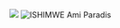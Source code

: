 
<img src='https://github-readme-stats.vercel.app/api?username=amiparadis250&show_icons=true&locale=en'>
<img src="https://github-readme-stats.vercel.app/api/top-langs?username=denislohan&show_icons=true&locale=en&layout=compact" alt="ISHIMWE Ami Paradis" />



